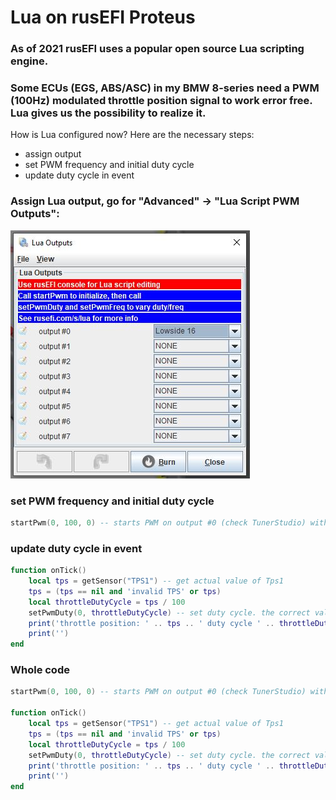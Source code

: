 # Lua on rusEFI Proteus

### As of 2021 rusEFI uses a popular open source Lua scripting engine.
### Some ECUs (EGS, ABS/ASC) in my BMW 8-series need a PWM (100Hz) modulated throttle position signal to work error free. Lua gives us the possibility to realize it.

How is Lua configured now? Here are the necessary steps:
- assign output
- set PWM frequency and initial duty cycle
- update duty cycle in event

### Assign Lua output, go for "Advanced" -> "Lua Script PWM Outputs":

<img src="pictures/lua_outputs.jpg" title="lua outputs">

### set PWM frequency and initial duty cycle

```Lua
startPwm(0, 100, 0) -- starts PWM on output #0 (check TunerStudio) with 100Hz and initial duty cycle o 0%
```

### update duty cycle in event

```Lua
function onTick()
    local tps = getSensor("TPS1") -- get actual value of Tps1
    tps = (tps == nil and 'invalid TPS' or tps)
    local throttleDutyCycle = tps / 100
    setPwmDuty(0, throttleDutyCycle) -- set duty cycle. the correct value is between 0 (= 0%) and 1 (100%)
    print('throttle position: ' .. tps .. ' duty cycle ' .. throttleDutyCycle) -- do some output
    print('')
end
```

### Whole code
```Lua
startPwm(0, 100, 0) -- starts PWM on output #0 (check TunerStudio) with 100Hz and initial duty cycle o 0%

function onTick()
    local tps = getSensor("TPS1") -- get actual value of Tps1
    tps = (tps == nil and 'invalid TPS' or tps)
    local throttleDutyCycle = tps / 100
    setPwmDuty(0, throttleDutyCycle) -- set duty cycle. the correct value is between 0 (= 0%) and 1 (100%)
    print('throttle position: ' .. tps .. ' duty cycle ' .. throttleDutyCycle) -- do some output
    print('')
end
```